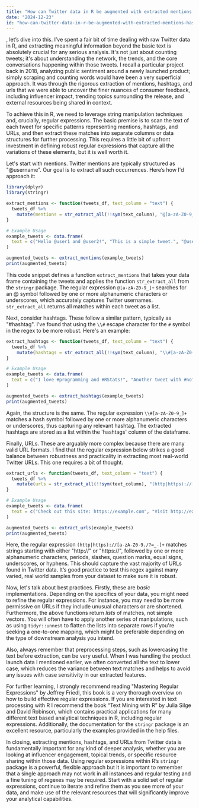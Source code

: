 ```yaml
---
title: "How can Twitter data in R be augmented with extracted mentions, hashtags, and URLs?"
date: "2024-12-23"
id: "how-can-twitter-data-in-r-be-augmented-with-extracted-mentions-hashtags-and-urls"
---
```


, let’s dive into this. I’ve spent a fair bit of time dealing with raw Twitter data in R, and extracting meaningful information beyond the basic text is absolutely crucial for any serious analysis. It's not just about counting tweets; it's about understanding the network, the trends, and the core conversations happening within those tweets. I recall a particular project back in 2018, analyzing public sentiment around a newly launched product; simply scraping and counting words would have been a very superficial approach. It was through the rigorous extraction of mentions, hashtags, and urls that we were able to uncover the finer nuances of consumer feedback, including influencer impact, trending topics surrounding the release, and external resources being shared in context.

To achieve this in R, we need to leverage string manipulation techniques and, crucially, regular expressions. The basic premise is to scan the text of each tweet for specific patterns representing mentions, hashtags, and URLs, and then extract these matches into separate columns or data structures for further processing. This requires a little bit of upfront investment in defining robust regular expressions that capture all the variations of these elements, but it is well worth it.

Let's start with mentions. Twitter mentions are typically structured as "@username". Our goal is to extract all such occurrences. Here’s how I'd approach it:

```R
library(dplyr)
library(stringr)

extract_mentions <- function(tweets_df, text_column = "text") {
  tweets_df %>%
    mutate(mentions = str_extract_all(!!sym(text_column), "@[a-zA-Z0-9_]+"))
}

# Example Usage
example_tweets <- data.frame(
  text = c("Hello @user1 and @user2!", "This is a simple tweet.", "@user3 is cool.", "No mentions here.")
)

augmented_tweets <- extract_mentions(example_tweets)
print(augmented_tweets)

```

This code snippet defines a function `extract_mentions` that takes your data frame containing the tweets and applies the function `str_extract_all` from the `stringr` package. The regular expression `@[a-zA-Z0-9_]+` searches for an @ symbol followed by one or more alphanumeric characters or underscores, which accurately captures Twitter usernames. `str_extract_all` returns all matches within each tweet as a list.

Next, consider hashtags. These follow a similar pattern, typically as "#hashtag". I've found that using the `\\#` escape character for the `#` symbol in the regex to be more robust. Here's an example:

```R
extract_hashtags <- function(tweets_df, text_column = "text") {
  tweets_df %>%
    mutate(hashtags = str_extract_all(!!sym(text_column), "\\#[a-zA-Z0-9_]+"))
}

# Example Usage
example_tweets <- data.frame(
  text = c("I love #programming and #RStats!", "Another tweet with #nofilter", "No hashtags.", "This has #multiple #tags")
)

augmented_tweets <- extract_hashtags(example_tweets)
print(augmented_tweets)
```

Again, the structure is the same. The regular expression `\\#[a-zA-Z0-9_]+` matches a hash symbol followed by one or more alphanumeric characters or underscores, thus capturing any relevant hashtag. The extracted hashtags are stored as a list within the 'hashtags' column of the dataframe.

Finally, URLs. These are arguably more complex because there are many valid URL formats. I find that the regular expression below strikes a good balance between robustness and practicality in extracting most real-world Twitter URLs. This one requires a bit of thought.

```R
extract_urls <- function(tweets_df, text_column = "text") {
  tweets_df %>%
    mutate(urls = str_extract_all(!!sym(text_column), "(http|https)://[a-zA-Z0-9./?=_-]+"))
}

# Example Usage
example_tweets <- data.frame(
  text = c("Check out this site: https://example.com", "Visit http://example.org for more info!", "A tweet with no urls.", "This also has a url https://long-example.co.uk/path/file.html")
)

augmented_tweets <- extract_urls(example_tweets)
print(augmented_tweets)
```

Here, the regular expression `(http|https)://[a-zA-Z0-9./?=_-]+` matches strings starting with either "http://" or "https://", followed by one or more alphanumeric characters, periods, slashes, question marks, equal signs, underscores, or hyphens. This should capture the vast majority of URLs found in Twitter data. It’s good practice to test this regex against many varied, real world samples from your dataset to make sure it is robust.

Now, let's talk about best practices. Firstly, these are *basic* implementations. Depending on the specifics of your data, you might need to refine the regular expressions. For instance, you may need to be more permissive on URLs if they include unusual characters or are shortened. Furthermore, the above functions return *lists* of matches, not simple vectors. You will often have to apply another series of manipulations, such as using `tidyr::unnest` to flatten the lists into separate rows if you're seeking a one-to-one mapping, which might be preferable depending on the type of downstream analysis you intend.

Also, always remember that preprocessing steps, such as lowercasing the text before extraction, can be very useful. When I was handling the product launch data I mentioned earlier, we often converted all the text to lower case, which reduces the variance between text matches and helps to avoid any issues with case sensitivity in our extracted features.

For further learning, I strongly recommend reading "Mastering Regular Expressions" by Jeffrey Friedl, this book is a very thorough overview on how to build effective regular expressions. If you are interested in text processing with R I recommend the book “Text Mining with R” by Julia Silge and David Robinson, which contains practical applications for many different text based analytical techniques in R, including regular expressions. Additionally, the documentation for the `stringr` package is an excellent resource, particularly the examples provided in the help files.

In closing, extracting mentions, hashtags, and URLs from Twitter data is fundamentally important for any kind of deeper analysis, whether you are looking at influencer engagement, topical trends, or specific resource sharing within those data. Using regular expressions within R’s `stringr` package is a powerful, flexible approach but it is important to remember that a single approach may not work in all instances and regular testing and a fine tuning of regexes may be required. Start with a solid set of regular expressions, continue to iterate and refine them as you see more of your data, and make use of the relevant resources that will significantly improve your analytical capabilities.
